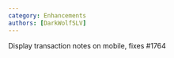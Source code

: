 ```yaml
---
category: Enhancements
authors: [DarkWolfSLV]
---
```


Display transaction notes on mobile, fixes #1764
